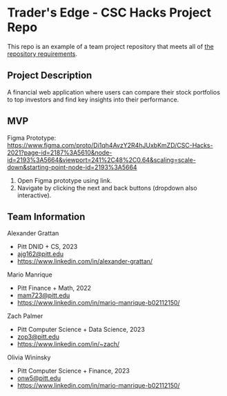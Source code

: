 # Trader's Edge - CSC Hacks Project Repo

This repo is an example of a team project repository that meets all of [the repository requirements](https://www.notion.so/CSC-Hacks-901a62e005c8494fa342e0cc738101ad#da206965e3ed497f9bd6c1ceebd4fac9).

## Project Description
A financial web application where users can compare their stock portfolios to top investors and find key insights into their performance.

## MVP
Figma Prototype: https://www.figma.com/proto/Di1qh4AvzY2R4hJUxbKmZD/CSC-Hacks-2021?page-id=2187%3A5610&node-id=2193%3A5664&viewport=241%2C48%2C0.64&scaling=scale-down&starting-point-node-id=2193%3A5664

1. Open Figma prototype using link.
2. Navigate by clicking the next and back buttons (dropdown also interactive).

## Team Information
Alexander Grattan
* Pitt DNID + CS, 2023
* ajg162@pitt.edu
* https://www.linkedin.com/in/alexander-grattan/

Mario Manrique
* Pitt Finance + Math, 2022
* mam723@pitt.edu
* https://www.linkedin.com/in/mario-manrique-b02112150/

Zach Palmer
* Pitt Computer Science + Data Science, 2023
* zop3@pitt.edu
* https://www.linkedin.com/in/~zach/

Olivia Wininsky
* Pitt Computer Science + Finance, 2023
* onw5@pitt.edu
* https://www.linkedin.com/in/mario-manrique-b02112150/
